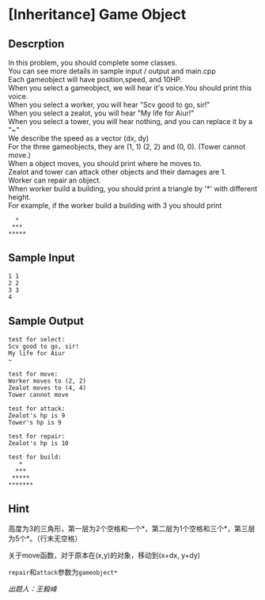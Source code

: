# [Inheritance] Game Object

## Descrption
In this problem, you should complete some classes.  
You can see more details in sample input / output and main.cpp  
Each gameobject will have position,speed, and 10HP.  
When you select a gameobject, we will hear it's voice.You should print this
voice.  
When you select a worker, you will hear "Scv good to go, sir!"  
When you select a zealot, you will hear "My life for Aiur!"  
When you select a tower, you will hear nothing, and you can replace it by a
"~"  
We describe the speed as a vector  (dx, dy)  
For the three gameobjects, they are (1, 1) (2, 2) and (0, 0). (Tower cannot
move.)  
When a object moves, you should print where he moves to.  
Zealot and tower can attack other objects and their damages are 1.  
Worker can repair an object.  
When worker build a building, you should print a triangle by '*' with
different height.  
For example, if the worker build a building with 3 you should print  
```
  *
 ***
*****
```

## Sample Input
```
1 1  
2 2  
3 3  
4
```

## Sample Output  
```
test for select:  
Scv good to go, sir!  
My life for Aiur  
~

test for move:  
Worker moves to (2, 2)  
Zealot moves to (4, 4)  
Tower cannot move

test for attack:  
Zealot's hp is 9  
Tower's hp is 9

test for repair:  
Zealot's hp is 10

test for build:  
   *
  ***
 *****
*******
```
## Hint
高度为3的三角形，第一层为2个空格和一个*，第二层为1个空格和三个*，第三层为5个*。（行末无空格）

 关于move函数，对于原本在(x,y)的对象，移动到(x+dx, y+dy)

`repair`和`attack`参数为`gameobject*`    

*出题人：王毅峰*